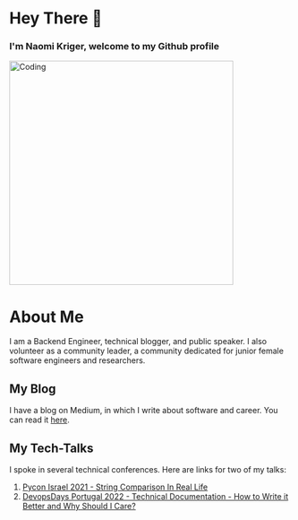 # Hey There 👋

### I'm Naomi Kriger, welcome to my Github profile


<img align="center" alt="Coding" width="400" src="https://miro.medium.com/v2/resize:fit:1400/1*qdAW1TjCN57h1lbuuzvchg.gif">


# About Me
I am a Backend Engineer, technical blogger, and public speaker. 
I also volunteer as a community leader, a community dedicated for 
junior female software engineers and researchers.

## My Blog
I have a blog on Medium, in which I write about software and career. 
You can read it [here](http://naomikriger.medium.com/).

## My Tech-Talks
I spoke in several technical conferences.
Here are links for two of my talks:
1. [Pycon Israel 2021 - String Comparison In Real Life](https://youtu.be/sUvksD0LV0A)
2. [DevopsDays Portugal 2022 - Technical Documentation - How to Write it Better and Why Should I Care?](https://youtu.be/yWeKdxg_RSg)

